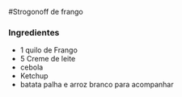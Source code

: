 #Strogonoff de frango

### Ingredientes 
  - 1 quilo de Frango
  - 5 Creme de leite 
  - cebola
  - Ketchup
  - batata palha e arroz branco para acompanhar 
  